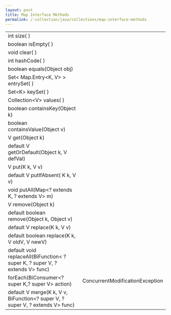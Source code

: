```yaml
---
layout: post
title: Map Interface Methods
permalink: /:collection/java/collections/map-interface-methods
---
```


|		|	|
|---|---|
|int size( )										|
|boolean isEmpty( ) 								|
|void clear( ) 										|
|int hashCode( ) 									|
|boolean equals(Object obj)							|
|Set\< Map.Entry<K, V> > entrySet( )				|
|Set\<K> keySet( ) 									|
|Collection\<V> values( )							|
|boolean containsKey(Object k)						|
|boolean containsValue(Object v)					|
|V get(Object k) 									|
|default V getOrDefault(Object k, V defVal)			|
|V put(K k, V v) 									|
|default V putIfAbsent( K k, V v)					|
|void putAll(Map<? extends K, ? extends V> m)		|
|V remove(Object k) 								|
|default boolean remove(Object k, Object v)			|
|default V replace(K k, V v)						|
|default boolean replace(K k, V oldV, V newV)		|
|default void replaceAll(BiFunction< ? super K, ? super V, ? extends V> func)|
|forEach(BiConsumer<? super K,? super V> action)	|ConcurrentModificationException
|default V merge(K k, V v, BiFunction<? super V, ? super V, ? extends V> func)			|
